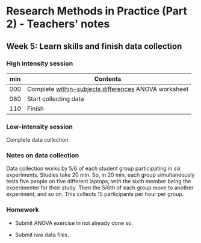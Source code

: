 # Research Methods in Practice (Part 2) - Teachers' notes

## Week 5: Learn skills and finish data collection

### High intensity session

| min | Contents                                                               |
|-----|------------------------------------------------------------------------|
| 000 | Complete [within-subjects differences](https://ajwills72.github.io/rminr/anova1.html) ANOVA worksheet |
| 080 | Start collecting data |
| 110 | Finish                                                                 |

### Low-intensity session

Complete data collection.

### Notes on data collection

Data collection works by 5/6 of each student group participating in six experiments. Studies take 20 min. So, in 20 min, each group simultaneously tests five people on five different laptops, with the sixth member being the experimenter for their study. Then the 5/6th of each group move to another experiment, and so on. This collects 15 participants per hour per group. 

### Homework

- Submit ANOVA exercise in not already done so.

- Submit raw data files.




